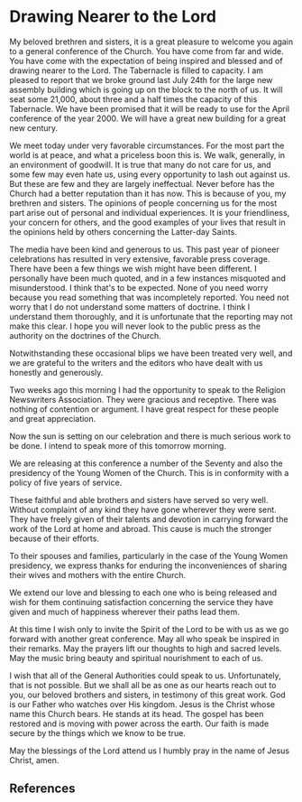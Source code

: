 # Drawing Nearer to the Lord

My beloved brethren and sisters, it is a great pleasure to welcome you again
to a general conference of the Church. You have come from far and wide. You
have come with the expectation of being inspired and blessed and of drawing
nearer to the Lord. The Tabernacle is filled to capacity. I am pleased to
report that we broke ground last July 24th for the large new assembly building
which is going up on the block to the north of us. It will seat some 21,000,
about three and a half times the capacity of this Tabernacle. We have been
promised that it will be ready to use for the April conference of the year
2000. We will have a great new building for a great new century.

We meet today under very favorable circumstances. For the most part the world
is at peace, and what a priceless boon this is. We walk, generally, in an
environment of goodwill. It is true that many do not care for us, and some few
may even hate us, using every opportunity to lash out against us. But these
are few and they are largely ineffectual. Never before has the Church had a
better reputation than it has now. This is because of you, my brethren and
sisters. The opinions of people concerning us for the most part arise out of
personal and individual experiences. It is your friendliness, your concern for
others, and the good examples of your lives that result in the opinions held
by others concerning the Latter-day Saints.

The media have been kind and generous to us. This past year of pioneer
celebrations has resulted in very extensive, favorable press coverage. There
have been a few things we wish might have been different. I personally have
been much quoted, and in a few instances misquoted and misunderstood. I think
that's to be expected. None of you need worry because you read something that
was incompletely reported. You need not worry that I do not understand some
matters of doctrine. I think I understand them thoroughly, and it is
unfortunate that the reporting may not make this clear. I hope you will never
look to the public press as the authority on the doctrines of the Church.

Notwithstanding these occasional blips we have been treated very well, and we
are grateful to the writers and the editors who have dealt with us honestly
and generously.

Two weeks ago this morning I had the opportunity to speak to the Religion
Newswriters Association. They were gracious and receptive. There was nothing
of contention or argument. I have great respect for these people and great
appreciation.

Now the sun is setting on our celebration and there is much serious work to be
done. I intend to speak more of this tomorrow morning.

We are releasing at this conference a number of the Seventy and also the
presidency of the Young Women of the Church. This is in conformity with a
policy of five years of service.

These faithful and able brothers and sisters have served so very well. Without
complaint of any kind they have gone wherever they were sent. They have freely
given of their talents and devotion in carrying forward the work of the Lord
at home and abroad. This cause is much the stronger because of their efforts.

To their spouses and families, particularly in the case of the Young Women
presidency, we express thanks for enduring the inconveniences of sharing their
wives and mothers with the entire Church.

We extend our love and blessing to each one who is being released and wish for
them continuing satisfaction concerning the service they have given and much
of happiness wherever their paths lead them.

At this time I wish only to invite the Spirit of the Lord to be with us as we
go forward with another great conference. May all who speak be inspired in
their remarks. May the prayers lift our thoughts to high and sacred levels.
May the music bring beauty and spiritual nourishment to each of us.

I wish that all of the General Authorities could speak to us. Unfortunately,
that is not possible. But we shall all be as one as our hearts reach out to
you, our beloved brothers and sisters, in testimony of this great work. God is
our Father who watches over His kingdom. Jesus is the Christ whose name this
Church bears. He stands at its head. The gospel has been restored and is
moving with power across the earth. Our faith is made secure by the things
which we know to be true.

May the blessings of the Lord attend us I humbly pray in the name of Jesus
Christ, amen.

## References

